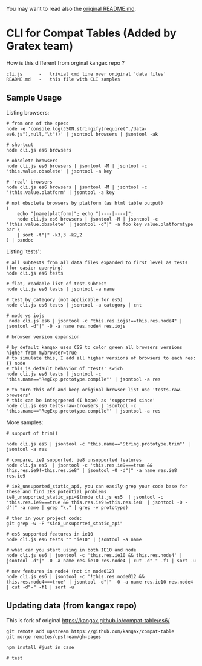 
You may want to read also the [original README.md](https://github.com/kangax/compat-table/blob/gh-pages/README.md).

# CLI for Compat Tables (Added by Gratex team)

How is this different from orginal kangax repo ?

	cli.js 		-	trivial cmd line over original 'data files'
	README.md	- 	this file with CLI samples

## Sample Usage

Listing browsers:
	
	# from one of the specs
	node -e 'console.log(JSON.stringify(require("./data-es6.js"),null,"\t"))' | jsontool browsers | jsontool -ak

	# shortcut
	node cli.js es6 browsers

	# obsolete browsers
	node cli.js es6 browsers | jsontool -M | jsontool -c 'this.value.obsolete' | jsontool -a key

	# 'real' browsers
	node cli.js es6 browsers | jsontool -M | jsontool -c '!this.value.platform' | jsontool -a key

	# not obsolete browsers by platform (as html table output)
	(	
		echo "|name|platform|"; echo "|----|----|"; 
		node cli.js es6 browsers | jsontool -M | jsontool -c '!this.value.obsolete' | jsontool -d"|" -a foo key value.platformtype bar \
		| sort -t"|" -k3,3 -k2,2 
	) | pandoc

Listing 'tests':

	# all subtests from all data files expanded to first level as tests (for easier querying)
	node cli.js es6 tests

	# flat, readable list of test-subtest
	node cli.js es6 tests | jsontool -a name

	# test by category (not applicable for es5)
	node cli.js es6 tests | jsontool -a category | cnt

	# node vs iojs
	 node cli.js es6 | jsontool -c "this.res.iojs!==this.res.node4" | jsontool -d"|" -0 -a name res.node4 res.iojs

	# browser version expansion

	# by default kangax uses CSS to color green all browsers versions higher from mybrowser=true
	# to simulate this, I add all higher versions of browsers to each res:{} node
	# this is default behavior of 'tests' swich
	node cli.js es6 tests | jsontool -c 'this.name=="RegExp.prototype.compile"' | jsontool -a res

	# to turn this off and keep original browser list use 'tests-raw-browsers'
	# this can be integrpered (I hope) as 'supported since'
	node cli.js es6 tests-raw-browsers | jsontool -c 'this.name=="RegExp.prototype.compile"' | jsontool -a res



More samples:

	# support of trim()

	node cli.js es5 | jsontool -c 'this.name=="String.prototype.trim"' | jsontool -a res

	# compare, ie9 supported, ie8 unsupported features
	node cli.js es5  | jsontool -c 'this.res.ie9===true && this.res.ie9!=this.res.ie8' | jsontool -0 -d"|" -a name res.ie8 res.ie9

	# ie8_unsuported_static_api, you can easily grep your code base for these and find IE8 potential problems
	ie8_unsuported_static_api=$(node cli.js es5  | jsontool -c 'this.res.ie9===true && this.res.ie9!=this.res.ie8' | jsontool -0 -d"|" -a name | grep "\." | grep -v prototype)

	# then in your project code:
	git grep -w -F "$ie8_unsuported_static_api"

	# es6 supported features in ie10
	node cli.js es6 tests "" "ie10" | jsontool -a name

	# what can you start using in both IE10 and node
	node cli.js es6 | jsontool -c 'this.res.ie10 && this.res.node4' | jsontool -d"|" -0 -a name res.ie10 res.node4 | cut -d"-" -f1 | sort -u

	# new features in node4 (not in node012)
	node cli.js es6 | jsontool -c '!this.res.node012 && this.res.node4===true' | jsontool -d"|" -0 -a name res.ie10 res.node4 | cut -d"-" -f1 | sort -u


## Updating data (from kangax repo)

This is fork of original https://kangax.github.io/compat-table/es6/

	git remote add upstream https://github.com/kangax/compat-table
	git merge remotes/upstream/gh-pages

	npm install #just in case 

	# test

